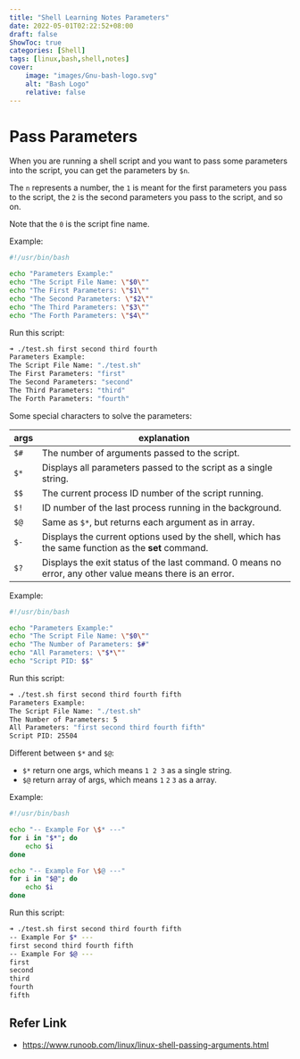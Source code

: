 ```yaml
---
title: "Shell Learning Notes Parameters"
date: 2022-05-01T02:22:52+08:00
draft: false
ShowToc: true
categories: [Shell]
tags: [linux,bash,shell,notes]
cover:
    image: "images/Gnu-bash-logo.svg"
    alt: "Bash Logo"
    relative: false
---
```

# Pass Parameters

When you are running a shell script and you want to pass some parameters into the script, you can get the parameters by `$n`.

The `n` represents a number, the `1` is meant for the first parameters you pass to the script, the `2` is the second parameters you pass to the script, and so on.

Note that the `0` is the script fine name.

Example:

```bash
#!/usr/bin/bash

echo "Parameters Example:"
echo "The Script File Name: \"$0\""
echo "The First Parameters: \"$1\""
echo "The Second Parameters: \"$2\""
echo "The Third Parameters: \"$3\""
echo "The Forth Parameters: \"$4\""
```

Run this script:

```bash
➜ ./test.sh first second third fourth
Parameters Example:
The Script File Name: "./test.sh"
The First Parameters: "first"
The Second Parameters: "second"
The Third Parameters: "third"
The Forth Parameters: "fourth"
```

Some special characters to solve the parameters:

| args | explanation                                                  |
| ---- | ------------------------------------------------------------ |
| `$#` | The number of arguments passed to the script.                |
| `$*` | Displays all parameters passed to the script as a single string. |
| `$$` | The current process ID number of the script running.         |
| `$!` | ID number of the last process running in the background.     |
| `$@` | Same as `$*`, but returns each argument as in array.         |
| `$-` | Displays the current options used by the shell, which has the same function as the **set** command. |
| `$?` | Displays the exit status of the last command. 0 means no error, any other value means there is an error. |

Example:

```bash
#!/usr/bin/bash

echo "Parameters Example:"
echo "The Script File Name: \"$0\""
echo "The Number of Parameters: $#"
echo "All Parameters: \"$*\""
echo "Script PID: $$"
```

Run this script:

```bash
➜ ./test.sh first second third fourth fifth
Parameters Example:
The Script File Name: "./test.sh"
The Number of Parameters: 5
All Parameters: "first second third fourth fifth"
Script PID: 25504
```

Different between `$*` and `$@`:

- `$*` return one args, which means `1 2 3` as a single string.
- `$@` return array of args, which means `1` `2` `3` as a array.

Example:

```bash
#!/usr/bin/bash

echo "-- Example For \$* ---"
for i in "$*"; do
    echo $i
done

echo "-- Example For \$@ ---"
for i in "$@"; do
    echo $i
done
```

Run this script:

```bash
➜ ./test.sh first second third fourth fifth
-- Example For $* ---
first second third fourth fifth
-- Example For $@ ---
first
second
third
fourth
fifth
```

## Refer Link

- <https://www.runoob.com/linux/linux-shell-passing-arguments.html>
